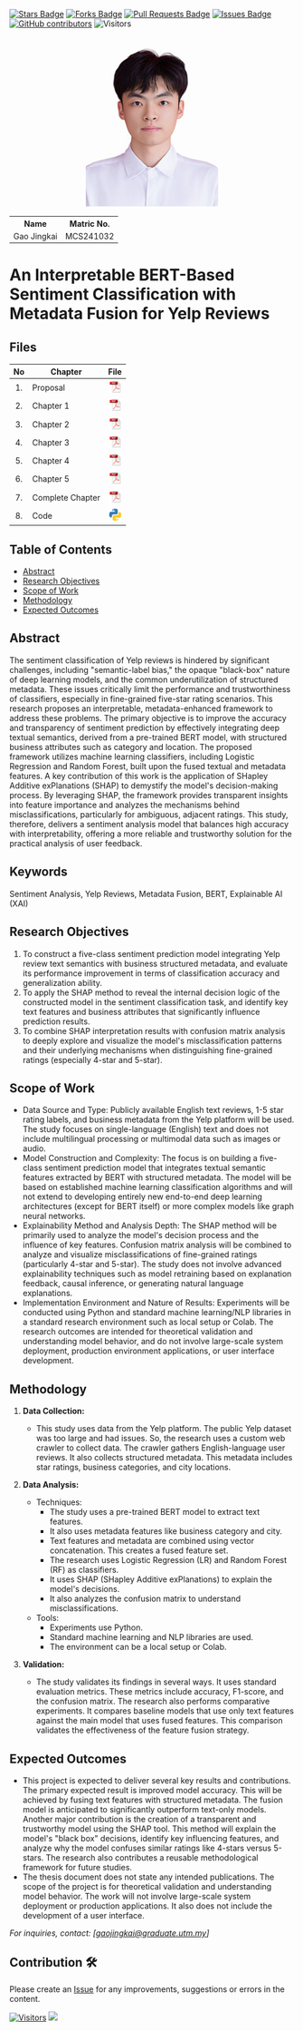<a href="https://github.com/drshahizan/research-design/stargazers"><img src="https://img.shields.io/github/stars/drshahizan/research-design" alt="Stars Badge"/></a>
<a href="https://github.com/drshahizan/research-design/network/members"><img src="https://img.shields.io/github/forks/drshahizan/research-design" alt="Forks Badge"/></a>
<a href="https://github.com/drshahizan/research-design/pulls"><img src="https://img.shields.io/github/issues-pr/drshahizan/research-design" alt="Pull Requests Badge"/></a>
<a href="https://github.com/drshahizan/research-design"><img src="https://img.shields.io/github/issues/drshahizan/research-design" alt="Issues Badge"/></a>
<a href="https://github.com/drshahizan/research-design/graphs/contributors"><img alt="GitHub contributors" src="https://img.shields.io/github/contributors/drshahizan/research-design?color=2b9348"></a>
![Visitors](https://api.visitorbadge.io/api/visitors?path=https%3A%2F%2Fgithub.com%2Fdrshahizan%2BDM&labelColor=%23d9e3f0&countColor=%23697689&style=flat)

<p align="center">
  <img height="300px" src="Img/GAO JINGKAI Photo with white.jpg" alt="Profile Image">
</p>

<table align="center">
  <tr>
    <th>Name</th>
    <th>Matric No.</th>
  </tr>
  <tr>
    <td>Gao Jingkai</td>
    <td>MCS241032</td>
  </tr>
</table>

# An Interpretable BERT-Based Sentiment Classification with Metadata Fusion for Yelp Reviews

## Files

| No  | Chapter     |                                                 File |
| :-: | ---------- | :---------------------------------------------------------------------------------------------------: |
|  1.  | Proposal | <a href="Proposal/GAO_JINGKAI.pdf"><img src="Img/pdf.svg" width="24px" height="24px"></a> |
|  2.  | Chapter 1 | <a href="Chapter1/Chapter1_GaoJingkai.pdf"><img src="Img/pdf.svg" width="24px" height="24px"></a> |
|  3.  | Chapter 2 | <a href="Chapter2/Chapter2_GaoJingkai.pdf"><img src="Img/pdf.svg" width="24px" height="24px"></a> |
|  4.  | Chapter 3 | <a href="Chapter3/Chapter3_GaoJingkai.pdf"><img src="Img/pdf.svg" width="24px" height="24px"></a> |
|  5.  | Chapter 4 | <a href="Chapter4/Chapter4_GaoJingkai.pdf"><img src="Img/pdf.svg" width="24px" height="24px"></a> |
|  6.  | Chapter 5 | <a href="Chapter5/Chapter5_GaoJingkai.pdf"><img src="Img/pdf.svg" width="24px" height="24px"></a> |
|  7.  | Complete Chapter | <a href="All_Chapter/Thesis_GaoJingkai.pdf"><img src="Img/pdf.svg" width="24px" height="24px"></a> |
|  8.  | Code | <a href="https://colab.research.google.com/drive/1siATgakali_wALG8LtcdsT25BpKiYOUq?usp=sharing"><img src="Img/python_icon.png" width="24px" height="24px"></a> |


## Table of Contents
- [Abstract](#abstract)
- [Research Objectives](#research-objectives)
- [Scope of Work](#scope-of-work)
- [Methodology](#methodology)
- [Expected Outcomes](#expected-outcomes)

## Abstract

The sentiment classification of Yelp reviews is hindered by significant challenges, including "semantic-label bias," the opaque "black-box" nature of deep learning models, and the common underutilization of structured metadata. These issues critically limit the performance and trustworthiness of classifiers, especially in fine-grained five-star rating scenarios. This research proposes an interpretable, metadata-enhanced framework to address these problems. The primary objective is to improve the accuracy and transparency of sentiment prediction by effectively integrating deep textual semantics, derived from a pre-trained BERT model, with structured business attributes such as category and location.
The proposed framework utilizes machine learning classifiers, including Logistic Regression and Random Forest, built upon the fused textual and metadata features. A key contribution of this work is the application of SHapley Additive exPlanations (SHAP) to demystify the model's decision-making process. By leveraging SHAP, the framework provides transparent insights into feature importance and analyzes the mechanisms behind misclassifications, particularly for ambiguous, adjacent ratings. This study, therefore, delivers a sentiment analysis model that balances high accuracy with interpretability, offering a more reliable and trustworthy solution for the practical analysis of user feedback.

## Keywords

Sentiment Analysis, Yelp Reviews, Metadata Fusion, BERT, Explainable AI (XAI)

## Research Objectives

1. To construct a five-class sentiment prediction model integrating Yelp review text semantics with business structured metadata, and evaluate its performance improvement in terms of classification accuracy and generalization ability.
2. To apply the SHAP method to reveal the internal decision logic of the constructed model in the sentiment classification task, and identify key text features and business attributes that significantly influence prediction results.
3. To combine SHAP interpretation results with confusion matrix analysis to deeply explore and visualize the model's misclassification patterns and their underlying mechanisms when distinguishing fine-grained ratings (especially 4-star and 5-star).

## Scope of Work
- Data Source and Type: Publicly available English text reviews, 1-5 star rating labels, and business metadata from the Yelp platform will be used. The study focuses on single-language (English) text and does not include multilingual processing or multimodal data such as images or audio.
- Model Construction and Complexity: The focus is on building a five-class sentiment prediction model that integrates textual semantic features extracted by BERT with structured metadata. The model will be based on established machine learning classification algorithms and will not extend to developing entirely new end-to-end deep learning architectures (except for BERT itself) or more complex models like graph neural networks.
- Explainability Method and Analysis Depth: The SHAP method will be primarily used to analyze the model's decision process and the influence of key features. Confusion matrix analysis will be combined to analyze and visualize misclassifications of fine-grained ratings (particularly 4-star and 5-star). The study does not involve advanced explainability techniques such as model retraining based on explanation feedback, causal inference, or generating natural language explanations.
- Implementation Environment and Nature of Results: Experiments will be conducted using Python and standard machine learning/NLP libraries in a standard research environment such as local setup or Colab. The research outcomes are intended for theoretical validation and understanding model behavior, and do not involve large-scale system deployment, production environment applications, or user interface development.

## Methodology

1. **Data Collection:**
   - This study uses data from the Yelp platform. The public Yelp dataset was too large and had issues. So, the research uses a custom web crawler to collect data. The crawler gathers English-language user reviews. It also collects structured metadata. This metadata includes star ratings, business categories, and city locations.

2. **Data Analysis:**
   - Techniques:
     - The study uses a pre-trained BERT model to extract text features.
     - It also uses metadata features like business category and city.
     - Text features and metadata are combined using vector concatenation. This creates a fused feature set.
     - The research uses Logistic Regression (LR) and Random Forest (RF) as classifiers.
     - It uses SHAP (SHapley Additive exPlanations) to explain the model's decisions.
     - It also analyzes the confusion matrix to understand misclassifications.
   - Tools:
     -  Experiments use Python.
     -  Standard machine learning and NLP libraries are used.
     -  The environment can be a local setup or Colab.

4. **Validation:**
   - The study validates its findings in several ways. It uses standard evaluation metrics. These metrics include accuracy, F1-score, and the confusion matrix. The research also performs comparative experiments. It compares baseline models that use only text features against the main model that uses fused features. This comparison validates the effectiveness of the feature fusion strategy.

## Expected Outcomes

- This project is expected to deliver several key results and contributions. The primary expected result is improved model accuracy.  This will be achieved by fusing text features with structured metadata. The fusion model is anticipated to significantly outperform text-only models. Another major contribution is the creation of a transparent and trustworthy model using the SHAP tool. This method will explain the model's "black box" decisions, identify key influencing features, and analyze why the model confuses similar ratings like 4-stars versus 5-stars. The research also contributes a reusable methodological framework for future studies.
- The thesis document does not state any intended publications. The scope of the project is for theoretical validation and understanding model behavior. The work will not involve large-scale system deployment or production applications. It also does not include the development of a user interface.

*For inquiries, contact: [gaojingkai@graduate.utm.my]*

 




## Contribution 🛠️
Please create an [Issue](https://github.com/drshahizan/research-design/issues) for any improvements, suggestions or errors in the content.

[![Visitors](https://api.visitorbadge.io/api/visitors?path=https%3A%2F%2Fgithub.com%2Fdrshahizan&labelColor=%23697689&countColor=%23555555&style=plastic)](https://visitorbadge.io/status?path=https%3A%2F%2Fgithub.com%2Fdrshahizan)
![](https://hit.yhype.me/github/profile?user_id=81284918)


